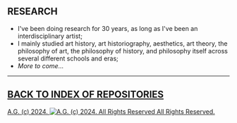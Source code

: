 ## RESEARCH
* I've been doing research for 30 years, as long as I've been an interdisciplinary artist;
* I mainly studied art history, art historiography, aesthetics, art theory, the philosophy of art, the philosophy of history, and philosophy itself across several different schools and eras;
* *More to come...*

- - - - - - -

## [BACK TO INDEX OF REPOSITORIES](https://github.com/antiface/Index)

[A.G. (c) 2024. ![A.G. (c) 2024. All Rights Reserved](https://historiotheque.files.wordpress.com/2016/11/ag_signature_official_2015_50px_cropped.jpg) All Rights Reserved.](https://historiotheque.ca/)
